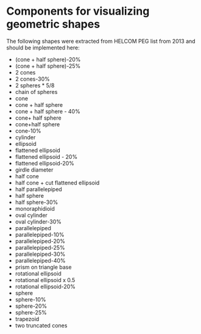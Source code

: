 # Components for visualizing geometric shapes

The following shapes were extracted from HELCOM PEG list from 2013 and should
be implemented here:

- (cone + half sphere)-20%
- (cone + half sphere)-25%
- 2 cones
- 2 cones-30% 
- 2 spheres * 5/8
- chain of spheres 
- cone
- cone + half sphere
- cone + half sphere - 40%
- cone+ half sphere
- cone+half sphere 
- cone-10%
- cylinder 
- ellipsoid 
- flattened ellipsoid 
- flattened ellipsoid - 20% 
- flattened ellipsoid-20% 
- girdle diameter
- half cone
- half cone + cut flattened ellipsoid 
- half parallelepiped
- half sphere
- half sphere-30% 
- monoraphidioid 
- oval cylinder 
- oval cylinder-30%
- parallelepiped
- parallelepiped-10% 
- parallelepiped-20%
- parallelepiped-25% 
- parallelepiped-30% 
- parallelepiped-40% 
- prism on triangle base
- rotational ellipsoid 
- rotational ellipsoid x 0.5
- rotational ellipsoid-20%
- sphere
- sphere-10%
- sphere-20%
- sphere-25%
- trapezoid 
- two truncated cones
